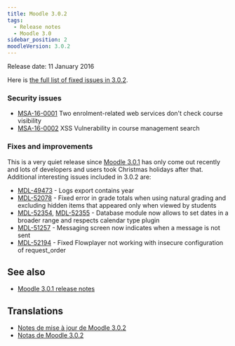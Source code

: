 ```yaml
---
title: Moodle 3.0.2
tags:
  - Release notes
  - Moodle 3.0
sidebar_position: 2
moodleVersion: 3.0.2
---
```

Release date: 11 January 2016

Here is [the full list of fixed issues in 3.0.2](https://tracker.moodle.org/secure/IssueNavigator!executeAdvanced.jspa?jqlQuery=project+%3D+mdl+AND+resolution+%3D+fixed+AND+fixVersion+in+%28%223.0.2%22%29+ORDER+BY+priority+DESC&runQuery=true&clear=true).

### Security issues

- [MSA-16-0001](https://moodle.org/mod/forum/discuss.php?d=326205) Two enrolment-related web services don't check course visibility
- [MSA-16-0002](https://moodle.org/mod/forum/discuss.php?d=326206) XSS Vulnerability in course management search

### Fixes and improvements

This is a very quiet release since [Moodle 3.0.1](/general/releases/3.0/3.0.1) has only come out recently and lots of developers and users took Christmas holidays after that. Additional interesting issues included in 3.0.2 are:

- [MDL-49473](https://tracker.moodle.org/browse/MDL-49473) - Logs export contains year
- [MDL-52078](https://tracker.moodle.org/browse/MDL-52078) - Fixed error in grade totals when using natural grading and excluding hidden items that appeared only when viewed by students
- [MDL-52354](https://tracker.moodle.org/browse/MDL-52354), [MDL-52355](https://tracker.moodle.org/browse/MDL-52355) - Database module now allows to set dates in a broader range and respects calendar type plugin
- [MDL-51257](https://tracker.moodle.org/browse/MDL-51257) - Messaging screen now indicates when a message is not sent
- [MDL-52194](https://tracker.moodle.org/browse/MDL-52194) - Fixed Flowplayer not working with insecure configuration of request_order

## See also

- [Moodle 3.0.1 release notes](/general/releases/3.0/3.0.1)

## Translations

- [Notes de mise à jour de Moodle 3.0.2](https://docs.moodle.org/fr/Notes_de_mise_à_jour_de_Moodle_3.0.2)
- [Notas de Moodle 3.0.2](https://docs.moodle.org/es/Notas_de_Moodle_3.0.2)
